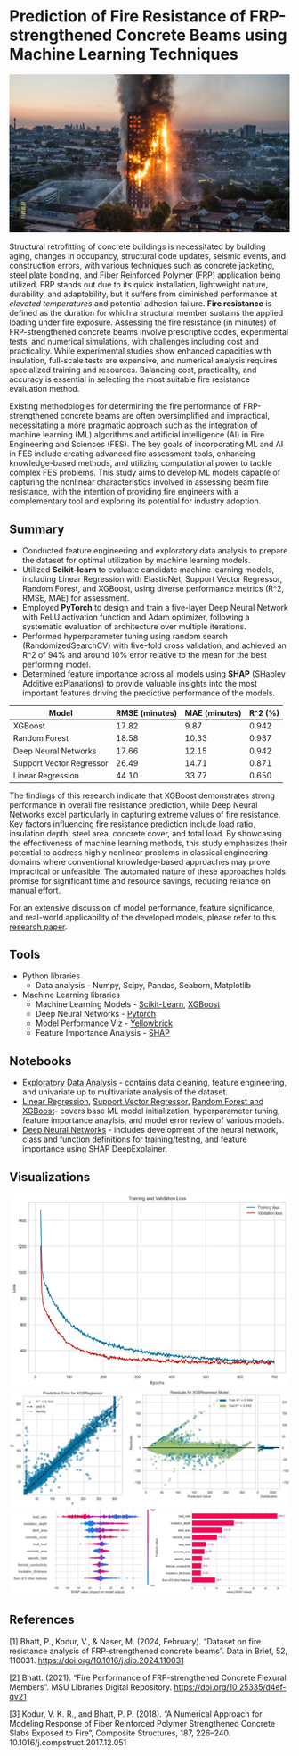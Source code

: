 # Prediction of Fire Resistance of FRP-strengthened Concrete Beams using Machine Learning Techniques

![Grenfell Fire](reports/grenfell_fire.png)

Structural retrofitting of concrete buildings is necessitated by building aging, changes in occupancy, structural code updates, seismic events, and construction errors, with various techniques such as concrete jacketing, steel plate bonding, and Fiber Reinforced Polymer (FRP) application being utilized. FRP stands out due to its quick installation, lightweight nature, durability, and adaptability, but it suffers from diminished performance at *elevated temperatures* and potential adhesion failure. **Fire resistance** is defined as the duration for which a structural member sustains the applied loading under fire exposure. Assessing the fire resistance (in minutes) of FRP-strengthened concrete beams involve prescriptive codes, experimental tests, and numerical simulations, with challenges including cost and practicality. While experimental studies show enhanced capacities with insulation, full-scale tests are expensive, and numerical analysis requires specialized training and resources. Balancing cost, practicality, and accuracy is essential in selecting the most suitable fire resistance evaluation method.

Existing methodologies for determining the fire performance of FRP-strengthened concrete beams are often oversimplified and impractical, necessitating a more pragmatic approach such as the integration of machine learning (ML) algorithms and artificial intelligence (AI) in Fire Engineering and Sciences (FES). The key goals of incorporating ML and AI in FES include creating advanced fire assessment tools, enhancing knowledge-based methods, and utilizing computational power to tackle complex FES problems. This study aims to develop ML models capable of capturing the nonlinear characteristics involved in assessing beam fire resistance, with the intention of providing fire engineers with a complementary tool and exploring its potential for industry adoption.

## Summary

* Conducted feature engineering and exploratory data analysis to prepare the dataset for optimal utilization by machine learning models.
* Utilized **Scikit-learn** to evaluate candidate machine learning models, including Linear Regression with ElasticNet, Support Vector Regressor, Random Forest, and XGBoost, using diverse performance metrics (R^2, RMSE, MAE) for assessment.
* Employed **PyTorch** to design and train a five-layer Deep Neural Network with ReLU activation function and Adam optimizer, following a systematic evaluation of architecture over multiple iterations.
* Performed hyperparameter tuning using random search (RandomizedSearchCV) with five-fold cross validation, and achieved an R^2 of 94% and around 10% error relative to the mean for the best performing model. 
* Determined feature importance across all models using **SHAP** (SHapley Additive exPlanations) to provide valuable insights into the most important features driving the predictive performance of the models.

<center>

| Model                      | RMSE (minutes) | MAE (minutes) | R^2 (%) |
|----------------------------|----------------|---------------|---------|
| XGBoost                    |     17.82      |     9.87      |  0.942  |
| Random Forest              |     18.58      |     10.33     |  0.937  |
| Deep Neural Networks       |     17.66      |     12.15     |  0.942  |
| Support Vector Regressor   |     26.49      |     14.71     |  0.871  |
| Linear Regression          |     44.10      |     33.77     |  0.650  |

</center>

The findings of this research indicate that XGBoost demonstrates strong performance in overall fire resistance prediction, while Deep Neural Networks excel particularly in capturing extreme values of fire resistance. Key factors influencing fire resistance prediction include load ratio, insulation depth, steel area, concrete cover, and total load. By showcasing the effectiveness of machine learning methods, this study emphasizes their potential to address highly nonlinear problems in classical engineering domains where conventional knowledge-based approaches may prove impractical or unfeasible. The automated nature of these approaches holds promise for significant time and resource savings, reducing reliance on manual effort.

For an extensive discussion of model performance, feature significance, and real-world applicability of the developed models, please refer to this [research paper](https://nbviewer.org/github/cpmalenab/fire-resistance/blob/master/paper/Prediction%20of%20Fire%20Resistance%20of%20Fiber-Reinforced%20Polymer-Strengthened%20Concrete%20Beams%20Using%20Machine%20Learning%20Techniques.pdf).

## Tools

* Python libraries
    * Data analysis - Numpy, Scipy, Pandas, Seaborn, Matplotlib
* Machine Learning libraries
    * Machine Learning Models - [Scikit-Learn](https://scikit-learn.org/stable/), [XGBoost](https://xgboost.readthedocs.io/en/stable/)
    * Deep Neural Networks - [Pytorch](https://pytorch.org/)
    * Model Performance Viz - [Yellowbrick](https://www.scikit-yb.org/en/latest/)
    * Feature Importance Analysis - [SHAP](https://shap.readthedocs.io/en/latest/)


## Notebooks

* [Exploratory Data Analysis](https://nbviewer.org/github/cpmalenab/fire-resistance/blob/master/notebooks/Exploratory%20Data%20Analysis.ipynb) - contains data cleaning, feature engineering, and univariate up to multivariate analysis of the dataset.
* [Linear Regression](https://nbviewer.org/github/cpmalenab/fire-resistance/blob/master/notebooks/Linear%20Regression.ipynb), [Support Vector Regressor](https://nbviewer.org/github/cpmalenab/fire-resistance/blob/master/notebooks/Support%20Vector%20Regressor.ipynb), [Random Forest and XGBoost](https://nbviewer.org/github/cpmalenab/fire-resistance/blob/master/notebooks/Random%20Forest%20and%20XGBoost.ipynb)- covers base ML model initialization, hyperparameter tuning, feature importance anaylsis, and model error review of various models.
* [Deep Neural Networks](https://nbviewer.org/github/cpmalenab/fire-resistance/blob/master/notebooks/Deep%20Neural%20Networks.ipynb) - includes development of the neural network, class and function definitions for training/testing, and feature importance using SHAP DeepExplainer.

## Visualizations

![DNN](reports/train_val_loss.JPG)
![xgboost_results](reports/xgboost_results.JPG)
![feature_importance](reports/feature_importance.JPG)

## References

[1] Bhatt, P., Kodur, V., & Naser, M. (2024, February). “Dataset on fire resistance analysis of FRP-strengthened concrete beams”. Data in Brief, 52, 110031. https://doi.org/10.1016/j.dib.2024.110031

[2] Bhatt. (2021). “Fire Performance of FRP-strengthened Concrete Flexural Members”. MSU Libraries Digital Repository. https://doi.org/10.25335/d4ef-qv21

[3] Kodur, V. K. R., and Bhatt, P. P. (2018). “A Numerical Approach for Modeling Response of Fiber Reinforced Polymer Strengthened Concrete Slabs Exposed to Fire”, Composite Structures, 187, 226–240. 10.1016/j.compstruct.2017.12.051




